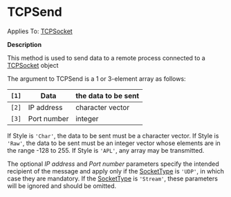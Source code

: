 




<h1 class="heading"><span class="name">TCPSend</span></h1>

Applies To: [TCPSocket](../a-z/tcpsocket.md)


**Description**


This method is used to send data to a remote process connected to a [TCPSocket](../a-z/tcpsocket.md) object


The argument to TCPSend is a 1 or 3-element array as follows:


| `[1]` | Data | the data to be sent |
| --- | --- | ---  |
| `[2]` | IP address | character vector |
| `[3]` | Port number | integer |


If Style is `'Char'`, the data to be sent must be a character vector. If Style is `'Raw'`, the data to be sent must be an integer vector whose elements are in the range -128 to 255. If Style is `'APL'`, any array may be transmitted.


The optional *IP address* and *Port number* parameters specify the intended recipient of the message and apply only if the [SocketType](../a-z/sockettype.md) is `'UDP'`, in which case they are mandatory. If the [SocketType](../a-z/sockettype.md) is `'Stream'`, these parameters will be ignored and should be omitted.



